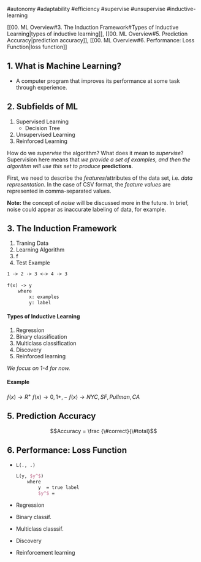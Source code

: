 #autonomy #adaptability #efficiency #supervise #unsupervise #inductive-learning 

[[00. ML Overview#3. The Induction Framework#Types of Inductive Learning|types of inductive learning]], [[00. ML Overview#5. Prediction Accuracy|prediction accuracy]], [[00. ML Overview#6. Performance: Loss Function|loss function]] 

## 1. What is Machine Learning?
- A computer program that improves its performance at some task through experience.

## 2. Subfields of ML
1. Supervised Learning
    - Decision Tree
2. Unsupervised Learning
3. Reinforced Learning

How do we *supervise* the algorithm?  What does it mean to *supervise*?  Supervision here means that *we provide a set of examples, and then the algorithm will use this set to produce* **predictions**.

First, we need to describe the *features*/attributes of the data set, i.e. *data representation*.  In the case of CSV format, the *feature values* are represented in comma-separated values.

**Note:** the concept of *noise* will be discussed more in the future.  In brief, noise could appear as inaccurate labeling of data, for example.

## 3. The Induction Framework
1. Traning Data
2. Learning Algorithm
3. f
4. Test Example

```txt
1 -> 2 -> 3 <-> 4 -> 3
    
f(x) -> y
    where
        x: examples
	    y: label
```

#### Types of Inductive Learning
1. Regression
2. Binary classification
3. Multiclass classification
4. Discovery
5. Reinforced learning

*We focus on 1-4 for now.*

#### Example
$f(x) \to R^+$
$f(x) \to {0, 1} {+, -}$
$f(x) \to { NYC, SF, Pullman, CA }$

## 5. Prediction Accuracy
$$Accuracy  = \frac {\#correct}{\#total}$$

## 6. Performance: Loss Function
- `L(., .)`
    ```tex
    L(y, $y^$)
        where
            y  = true label
            $y^$ = 
    ```

- Regression
- Binary classif.
- Multiclass classsif.
- Discovery
- Reinforcement learning

